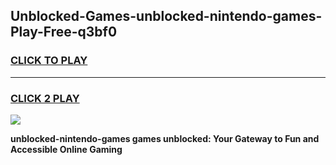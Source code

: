 
## Unblocked-Games-unblocked-nintendo-games-Play-Free-q3bf0
<h3>
<a href="https://premium76.site?title=unblocked-nintendo-games&ref=21A">CLICK TO PLAY</a></h3>
<hr>

<h3>
<a href="https://premium76.site?title=unblocked-nintendo-games&ref=21A">CLICK 2 PLAY</a>
  
</h3>

<a href="https://premium76.site?title=unblocked-nintendo-games&ref=21A"><img src="https://clearcache.store/games.png"></a>


**unblocked-nintendo-games games unblocked: Your Gateway to Fun and Accessible Online Gaming**

